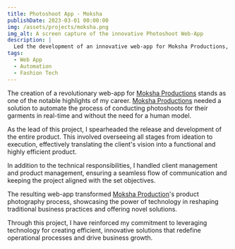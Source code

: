 ```yaml
---
title: Photoshoot App - Moksha
publishDate: 2023-03-01 00:00:00
img: /assets/projects/moksha.png
img_alt: A screen capture of the innovative Photoshoot Web-App 
description: |
  Led the development of an innovative web-app for Moksha Productions, automating real-time garment photoshoots without human models.
tags:
  - Web App
  - Automation
  - Fashion Tech
---
```


The creation of a revolutionary web-app for [Moksha Productions](https://moksha.in) stands as one of the notable highlights of my career. [Moksha Productions](https://moksha.in) needed a solution to automate the process of conducting photoshoots for their garments in real-time and without the need for a human model.

As the lead of this project, I spearheaded the release and development of the entire product. This involved overseeing all stages from ideation to execution, effectively translating the client's vision into a functional and highly efficient product. 

In addition to the technical responsibilities, I handled client management and product management, ensuring a seamless flow of communication and keeping the project aligned with the set objectives. 

The resulting web-app transformed [Moksha Production](https://moksha.in)'s product photography process, showcasing the power of technology in reshaping traditional business practices and offering novel solutions. 

Through this project, I have reinforced my commitment to leveraging technology for creating efficient, innovative solutions that redefine operational processes and drive business growth.

